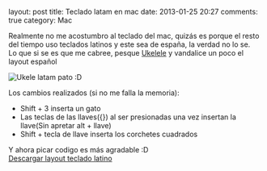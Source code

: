 layout: post
title: Teclado latam en mac
date: 2013-01-25 20:27
comments: true
category: Mac

Realmente no me acostumbro al teclado del mac, quizás es porque el resto del tiempo uso teclados latinos y este sea de españa, la verdad no lo se.    
Lo que si se es que me cabree, pesque [Ukelele](http://scripts.sil.org/cms/scripts/page.php?site_id=nrsi&id=ukelele "Ukelele") y vandalice un poco el layout español

![Ukele latam pato :D](http://f.cl.ly/items/063R0C39272m042p3v0V/Captura%20de%20pantalla%202013-01-25%20a%20la%28s%29%2020.37.11.png)

Los cambios realizados (si no me falla la memoria):

* Shift + 3 inserta un gato
* Las teclas de las llaves({}) al ser presionadas una vez insertan la llave(Sin apretar alt + llave)
* Shift + tecla de llave inserta los corchetes cuadrados

Y ahora picar codigo es más agradable :D    
[Descargar layout teclado latino](http://cl.ly/0r1O2e3s3K30)
